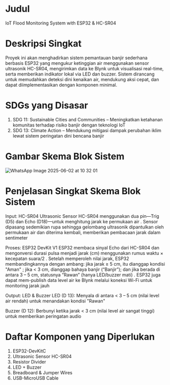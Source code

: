 # Judul
IoT Flood Monitoring System with ESP32 & HC-SR04
 # Deskripsi Singkat
 Proyek ini akan menghadirkan sistem pemantauan banjir sederhana berbasis ESP32 yang mengukur ketinggian air menggunakan sensor ultrasonik HC-SR04, mengirimkan data ke Blynk untuk visualisasi real-time, serta memberikan indikator lokal via LED dan buzzer. Sistem dirancang untuk memudahkan deteksi dini kenaikan air, mendukung aksi cepat, dan dapat diimplementasikan dengan komponen minimal.

 # SDGs yang Disasar
 1. SDG 11: Sustainable Cities and Communities – Meningkatkan ketahanan komunitas terhadap risiko banjir dengan teknologi IoT
 2. SDG 13: Climate Action – Mendukung mitigasi dampak perubahan iklim lewat sistem peringatan dini bencana banjir

# Gambar Skema Blok Sistem
![WhatsApp Image 2025-06-02 at 10 32 01](https://github.com/user-attachments/assets/d0a1f1bc-d548-48e3-93ff-8de9eedba781)


# Penjelasan Singkat Skema Blok Sistem
 
Input: HC-SR04 Ultrasonic Sensor
HC-SR04 menggunakan dua pin—Trig (D5) dan Echo (D18)—untuk menghitung jarak ke permukaan air 
. Sensor dipasang sedemikian rupa sehingga gelombang ultrasonik dipantulkan oleh permukaan air dan diterima kembali, memberikan pembacaan jarak dalam sentimeter 

Proses: ESP32 DevKit V1
ESP32 membaca sinyal Echo dari HC-SR04 dan mengonversi durasi pulsa menjadi jarak (cm) menggunakan rumus waktu × kecepatan suara/2 
. Setelah memperoleh nilai jarak, ESP32 membandingkannya dengan ambang: jika jarak ≥ 5 cm, itu dianggap kondisi "Aman" ; jika < 3 cm, dianggap bahaya banjir (“Banjir”); dan jika berada di antara 3 – 5 cm, statusnya “Rawan” (hanya LED/buzzer mati) 
. ESP32 juga dapat mem-publish data level air ke Blynk melalui koneksi Wi-Fi untuk monitoring jarak jauh 

Output: LED & Buzzer
LED (D 13): Menyala  di antara < 3 – 5 cm (nilai level air rendah) untuk menandakan kondisi "Rawan" 

Buzzer (D 12): Berbunyi ketika jarak < 3 cm (nilai level air sangat tinggi) untuk memberikan peringatan audio


# Daftar Komponen yang Diperlukan
1. ESP32-DevKitC
2. Ultrasonic Sensor HC-SR04
3. Resistor Divider
4. LED + Buzzer
5. Breadboard & Jumper Wires
6. USB-MicroUSB Cable
